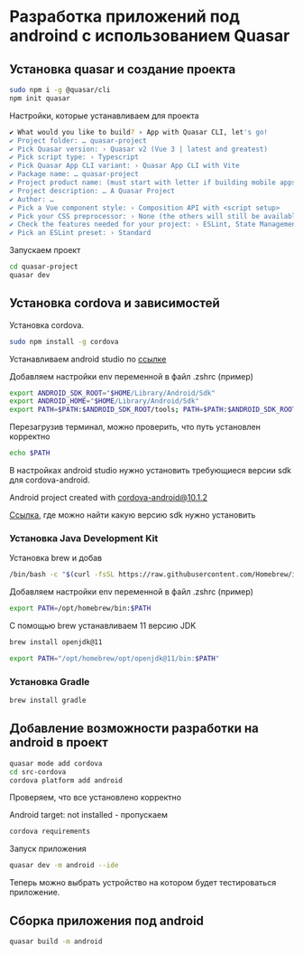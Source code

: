 # Разработка приложений под androind с использованием Quasar

## Установка quasar и создание проекта

```bash
sudo npm i -g @quasar/cli
npm init quasar
```

Настройки, которые устанавливаем для проекта

```bash
✔ What would you like to build? › App with Quasar CLI, let's go!
✔ Project folder: … quasar-project
✔ Pick Quasar version: › Quasar v2 (Vue 3 | latest and greatest)
✔ Pick script type: › Typescript
✔ Pick Quasar App CLI variant: › Quasar App CLI with Vite
✔ Package name: … quasar-project
✔ Project product name: (must start with letter if building mobile apps) … Quasar App
✔ Project description: … A Quasar Project
✔ Author: …
✔ Pick a Vue component style: › Composition API with <script setup>
✔ Pick your CSS preprocessor: › None (the others will still be available)
✔ Check the features needed for your project: › ESLint, State Management (Pinia), Axios
✔ Pick an ESLint preset: › Standard
```

Запускаем проект

```bash
cd quasar-project
quasar dev
```

## Установка cordova и зависимостей

Установка cordova.

```bash
sudo npm install -g cordova
```

Устанавливаем android studio по [ссылке](https://developer.android.com/studio/index.html)

Добавляем настройки env переменной в файл .zshrc (пример)

```bash
export ANDROID_SDK_ROOT="$HOME/Library/Android/Sdk"
export ANDROID_HOME="$HOME/Library/Android/Sdk"
export PATH=$PATH:$ANDROID_SDK_ROOT/tools; PATH=$PATH:$ANDROID_SDK_ROOT/platform-tools
```

Перезагрузив терминал, можно проверить, что путь установлен корректно

```bash
echo $PATH
```

В настройках android studio нужно установить требующиеся версии sdk для cordova-android.

Android project created with cordova-android@10.1.2

[Ссылка](https://cordova.apache.org/docs/en/11.x/guide/platforms/android/), где можно найти какую версию sdk нужно установить

### Установка Java Development Kit

Установка brew и добав

```bash
/bin/bash -c "$(curl -fsSL https://raw.githubusercontent.com/Homebrew/install/HEAD/install.sh)"
```

Добавляем настройки env переменной в файл .zshrc (пример)

```bash
export PATH=/opt/homebrew/bin:$PATH
```

С помощью brew устанавливаем 11 версию JDK

```bash
brew install openjdk@11
```

```bash
export PATH="/opt/homebrew/opt/openjdk@11/bin:$PATH"
```

### Установка Gradle

```bash
brew install gradle
```

## Добавление возможности разработки на android в проект

```bash
quasar mode add cordova
cd src-cordova
cordova platform add android
```

Проверяем, что все установлено корректно

Android target: not installed - пропускаем

```bash
cordova requirements
```

Запуск приложения

```bash
quasar dev -m android --ide
```

Теперь можно выбрать устройство на котором будет тестироваться приложение.

## Сборка приложения под android

```bash
quasar build -m android
```
